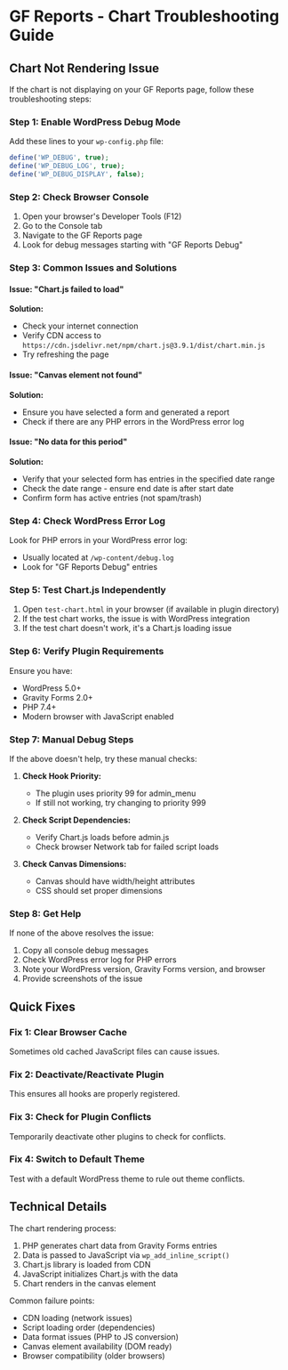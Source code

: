 # GF Reports - Chart Troubleshooting Guide

## Chart Not Rendering Issue

If the chart is not displaying on your GF Reports page, follow these troubleshooting steps:

### Step 1: Enable WordPress Debug Mode

Add these lines to your `wp-config.php` file:

```php
define('WP_DEBUG', true);
define('WP_DEBUG_LOG', true);
define('WP_DEBUG_DISPLAY', false);
```

### Step 2: Check Browser Console

1. Open your browser's Developer Tools (F12)
2. Go to the Console tab
3. Navigate to the GF Reports page
4. Look for debug messages starting with "GF Reports Debug"

### Step 3: Common Issues and Solutions

#### Issue: "Chart.js failed to load"
**Solution:** 
- Check your internet connection
- Verify CDN access to `https://cdn.jsdelivr.net/npm/chart.js@3.9.1/dist/chart.min.js`
- Try refreshing the page

#### Issue: "Canvas element not found"
**Solution:**
- Ensure you have selected a form and generated a report
- Check if there are any PHP errors in the WordPress error log

#### Issue: "No data for this period"
**Solution:**
- Verify that your selected form has entries in the specified date range
- Check the date range - ensure end date is after start date
- Confirm form has active entries (not spam/trash)

### Step 4: Check WordPress Error Log

Look for PHP errors in your WordPress error log:
- Usually located at `/wp-content/debug.log`
- Look for "GF Reports Debug" entries

### Step 5: Test Chart.js Independently

1. Open `test-chart.html` in your browser (if available in plugin directory)
2. If the test chart works, the issue is with WordPress integration
3. If the test chart doesn't work, it's a Chart.js loading issue

### Step 6: Verify Plugin Requirements

Ensure you have:
- WordPress 5.0+
- Gravity Forms 2.0+
- PHP 7.4+
- Modern browser with JavaScript enabled

### Step 7: Manual Debug Steps

If the above doesn't help, try these manual checks:

1. **Check Hook Priority:**
   - The plugin uses priority 99 for admin_menu
   - If still not working, try changing to priority 999

2. **Check Script Dependencies:**
   - Verify Chart.js loads before admin.js
   - Check browser Network tab for failed script loads

3. **Check Canvas Dimensions:**
   - Canvas should have width/height attributes
   - CSS should set proper dimensions

### Step 8: Get Help

If none of the above resolves the issue:

1. Copy all console debug messages
2. Check WordPress error log for PHP errors
3. Note your WordPress version, Gravity Forms version, and browser
4. Provide screenshots of the issue

## Quick Fixes

### Fix 1: Clear Browser Cache
Sometimes old cached JavaScript files can cause issues.

### Fix 2: Deactivate/Reactivate Plugin
This ensures all hooks are properly registered.

### Fix 3: Check for Plugin Conflicts
Temporarily deactivate other plugins to check for conflicts.

### Fix 4: Switch to Default Theme
Test with a default WordPress theme to rule out theme conflicts.

## Technical Details

The chart rendering process:
1. PHP generates chart data from Gravity Forms entries
2. Data is passed to JavaScript via `wp_add_inline_script()`
3. Chart.js library is loaded from CDN
4. JavaScript initializes Chart.js with the data
5. Chart renders in the canvas element

Common failure points:
- CDN loading (network issues)
- Script loading order (dependencies)
- Data format issues (PHP to JS conversion)
- Canvas element availability (DOM ready)
- Browser compatibility (older browsers) 